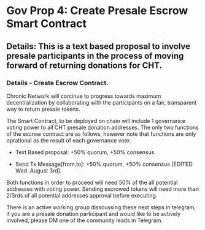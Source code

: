 # Gov Prop 4: Create Presale Escrow Smart Contract 

## Details: This is a text based proposal to involve presale participants in the process of moving forward of returning donations for CHT.

### Details - Create Escrow Contract.

Chronic Network will continue to progress towards maximum decentralization by collaborating with the participants on a fair, transparent way to return presale tokens.

The Smart Contract, to be deployed on chain will include 1 governance voting power to all CHT presale donation addresses. The only two functions of the escrow contract are as follows, however note that functions are only oprational as the result of each governance vote:

- Text Based proposal: +50% quorum, +50% consensus 

- Send Tx Message[from,to]: +50% quorum, +50% consensus [EDITED Wed. August 3rd].

Both functions in order to proceed will need 50% of the all potential addresses with voting power. Sending  escrowed tokens will need more than 2/3rds of all potential addresses approval before executing.

There is an active working group disscussing these next steps in telegram, if you are a presale donation participant and would like to be actively involved, please DM one of the community leads in Telegram.




 

